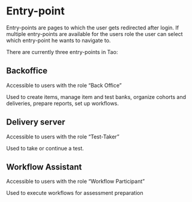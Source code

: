 <!--
created_at: '2014-05-27 12:17:39'
updated_at: '2014-05-27 12:17:39'
authors:
    - 'Joel Bout'
tags:
    - 'Documentation for core components'
-->

Entry-point
===========

Entry-points are pages to which the user gets redirected after login. If multiple entry-points are available for the users role the user can select which entry-point he wants to navigate to.

There are currently three entry-points in Tao:

Backoffice
----------

Accessible to users with the role “Back Office”<br/>

Used to create items, manage item and test banks, organize cohorts and deliveries, prepare reports, set up workflows.

Delivery server
---------------

Accessible to users with the role “Test-Taker”<br/>

Used to take or continue a test.

Workflow Assistant
------------------

Accessible to users with the role “Workflow Participant”<br/>

Used to execute workflows for assessment preparation


